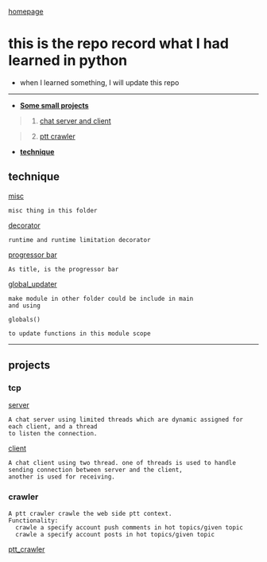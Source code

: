 [homepage](https://github.com/n3k0fi5t/)
# this is the repo record what I had learned in python
- when I learned something, I will update this repo

---
- [**Some small projects**](#projects)
> 1. [chat server and client](#tcp)

> 2. [ptt crawler](#crawler)

- [**technique**](#technique)

## technique
[misc](https://github.com/n3k0fi5t/pythonLearn/tree/master/misc)
```
misc thing in this folder
```

[decorator](https://github.com/n3k0fi5t/pythonLearn/tree/master/decorator)
```
runtime and runtime limitation decorator
```

[progressor bar](https://github.com/n3k0fi5t/pythonLearn/tree/master/progressor_bar)
```
As title, is the progressor bar
```

[global_updater](https://github.com/n3k0fi5t/pythonLearn/tree/master/global_updater)
```
make module in other folder could be include in main
and using
```
```python=
globals()
```
`to update functions in this module scope`



---

## projects
### tcp
[server](https://github.com/n3k0fi5t/pythonLearn/blob/master/tcp_chat_server.py)
```
A chat server using limited threads which are dynamic assigned for each client, and a thread
to listen the connection.
```
[client](https://github.com/n3k0fi5t/pythonLearn/blob/master/simple_client.py)
```
A chat client using two thread. one of threads is used to handle sending connection between server and the client,
another is used for receiving.
```

### crawler
```
A ptt crawler crawle the web side ptt context.
Functionality:
  crawle a specify account push comments in hot topics/given topic
  crawle a specify account posts in hot topics/given topic
```
[ptt_crawler](https://github.com/n3k0fi5t/pythonLearn/blob/master/ptt_crawler.py)
